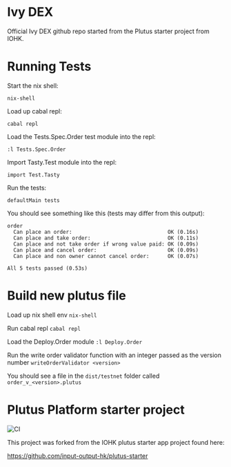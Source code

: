 # Ivy DEX
Official Ivy DEX github repo started from the Plutus starter project from IOHK.

# Running Tests

Start the nix shell: 

`nix-shell`

Load up cabal repl:

`cabal repl`

Load the Tests.Spec.Order test module into the repl:

`:l Tests.Spec.Order`

Import Tasty.Test module into the repl:

`import Test.Tasty`

Run the tests:

`defaultMain tests`

You should see something like this (tests may differ from this output):
```
order
  Can place an order:                               OK (0.16s)
  Can place and take order:                         OK (0.11s)
  Can place and not take order if wrong value paid: OK (0.09s)
  Can place and cancel order:                       OK (0.09s)
  Can place and non owner cannot cancel order:      OK (0.07s)

All 5 tests passed (0.53s)
```

# Build new plutus file
Load up nix shell env
`nix-shell`

Run cabal repl
`cabal repl`

Load the Deploy.Order module
`:l Deploy.Order`

Run the write order validator function with an integer passed as the version number
`writeOrderValidator <version>`

You should see a file in the `dist/testnet` folder called `order_v_<version>.plutus`

# Plutus Platform starter project
![CI](https://github.com/input-output-hk/plutus-starter/actions/workflows/test.yml/badge.svg?branch=main)


This project was forked from the IOHK plutus starter app project found here:

https://github.com/input-output-hk/plutus-starter


